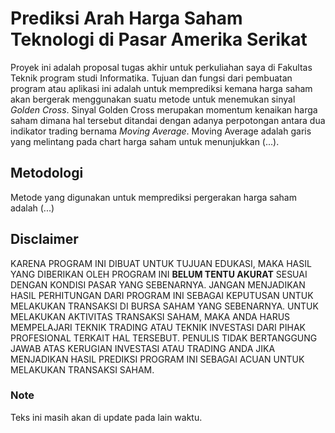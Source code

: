 # Prediksi Arah Harga Saham Teknologi di Pasar Amerika Serikat

Proyek ini adalah proposal tugas akhir untuk perkuliahan saya di Fakultas Teknik program studi Informatika. Tujuan dan fungsi dari pembuatan program atau aplikasi ini adalah untuk memprediksi kemana harga saham akan bergerak menggunakan suatu metode untuk menemukan sinyal *Golden Cross*. Sinyal Golden Cross merupakan momentum kenaikan harga saham dimana hal tersebut ditandai dengan adanya perpotongan antara dua indikator trading bernama *Moving Average*. Moving Average adalah garis yang melintang pada chart harga saham untuk menunjukkan (...).

## Metodologi

Metode yang digunakan untuk memprediksi pergerakan harga saham adalah (...)

## Disclaimer

KARENA PROGRAM INI DIBUAT UNTUK TUJUAN EDUKASI, MAKA HASIL YANG DIBERIKAN OLEH PROGRAM INI **BELUM TENTU AKURAT** SESUAI DENGAN KONDISI PASAR YANG SEBENARNYA. JANGAN MENJADIKAN HASIL PERHITUNGAN DARI PROGRAM INI SEBAGAI KEPUTUSAN UNTUK MELAKUKAN TRANSAKSI DI BURSA SAHAM YANG SEBENARNYA. UNTUK MELAKUKAN AKTIVITAS TRANSAKSI SAHAM, MAKA ANDA HARUS MEMPELAJARI TEKNIK TRADING ATAU TEKNIK INVESTASI DARI PIHAK PROFESIONAL TERKAIT HAL TERSEBUT. PENULIS TIDAK BERTANGGUNG JAWAB ATAS KERUGIAN INVESTASI ATAU TRADING ANDA JIKA MENJADIKAN HASIL PREDIKSI PROGRAM INI SEBAGAI ACUAN UNTUK MELAKUKAN TRANSAKSI SAHAM.

### Note

Teks ini masih akan di update pada lain waktu.
